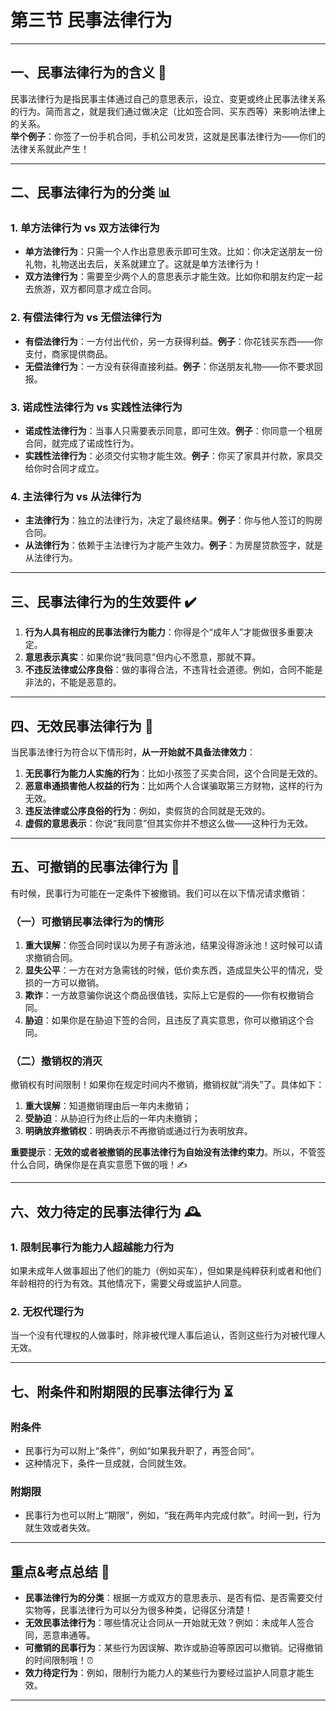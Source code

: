 # 第三节 民事法律行为
---

## 一、**民事法律行为的含义** 💼

民事法律行为是指民事主体通过自己的意思表示，设立、变更或终止民事法律关系的行为。简而言之，就是我们通过做决定（比如签合同、买东西等）来影响法律上的关系。  
**举个例子**：你签了一份手机合同，手机公司发货，这就是民事法律行为——你们的法律关系就此产生！

---

## 二、**民事法律行为的分类** 📊

### 1. **单方法律行为 vs 双方法律行为**

- **单方法律行为**：只需一个人作出意思表示即可生效。比如：你决定送朋友一份礼物，礼物送出去后，关系就建立了。这就是单方法律行为！
- **双方法律行为**：需要至少两个人的意思表示才能生效。比如你和朋友约定一起去旅游，双方都同意才成立合同。

### 2. **有偿法律行为 vs 无偿法律行为**

- **有偿法律行为**：一方付出代价，另一方获得利益。**例子**：你花钱买东西——你支付，商家提供商品。
- **无偿法律行为**：一方没有获得直接利益。**例子**：你送朋友礼物——你不要求回报。

### 3. **诺成性法律行为 vs 实践性法律行为**

- **诺成性法律行为**：当事人只需要表示同意，即可生效。**例子**：你同意一个租房合同，就完成了诺成性行为。
- **实践性法律行为**：必须交付实物才能生效。**例子**：你买了家具并付款，家具交给你时合同才成立。

### 4. **主法律行为 vs 从法律行为**

- **主法律行为**：独立的法律行为，决定了最终结果。**例子**：你与他人签订的购房合同。
- **从法律行为**：依赖于主法律行为才能产生效力。**例子**：为房屋贷款签字，就是从法律行为。

---

## 三、**民事法律行为的生效要件** ✔️

1. **行为人具有相应的民事法律行为能力**：你得是个“成年人”才能做很多重要决定。
2. **意思表示真实**：如果你说“我同意”但内心不愿意，那就不算。
3. **不违反法律或公序良俗**：做的事得合法，不违背社会道德。例如，合同不能是非法的，不能是恶意的。

---

## 四、**无效民事法律行为** 🚫

当民事法律行为符合以下情形时，**从一开始就不具备法律效力**：

1. **无民事行为能力人实施的行为**：比如小孩签了买卖合同，这个合同是无效的。
2. **恶意串通损害他人权益的行为**：比如两个人合谋骗取第三方财物，这样的行为无效。
3. **违反法律或公序良俗的行为**：例如，卖假货的合同就是无效的。
4. **虚假的意思表示**：你说“我同意”但其实你并不想这么做——这种行为无效。

---

## 五、**可撤销的民事法律行为** 🔄

有时候，民事行为可能在一定条件下被撤销。我们可以在以下情况请求撤销：

### （一）**可撤销民事法律行为的情形**

1. **重大误解**：你签合同时误以为房子有游泳池，结果没得游泳池！这时候可以请求撤销合同。
2. **显失公平**：一方在对方急需钱的时候，低价卖东西，造成显失公平的情况，受损的一方可以撤销。
3. **欺诈**：一方故意骗你说这个商品很值钱，实际上它是假的——你有权撤销合同。
4. **胁迫**：如果你是在胁迫下签的合同，且违反了真实意思，你可以撤销这个合同。

### （二）**撤销权的消灭**

撤销权有时间限制！如果你在规定时间内不撤销，撤销权就“消失”了。具体如下：
1. **重大误解**：知道撤销理由后一年内未撤销；
2. **受胁迫**：从胁迫行为终止后的一年内未撤销；
3. **明确放弃撤销权**：明确表示不再撤销或通过行为表明放弃。

**重要提示**：**无效的或者被撤销的民事法律行为自始没有法律约束力**。所以，不管签什么合同，确保你是在真实意愿下做的哦！✍️

---

## 六、**效力待定的民事法律行为** 🕰️

### 1. **限制民事行为能力人超越能力行为**  
如果未成年人做事超出了他们的能力（例如买车），但如果是纯粹获利或者和他们年龄相符的行为有效。其他情况下，需要父母或监护人同意。

### 2. **无权代理行为**  
当一个没有代理权的人做事时，除非被代理人事后追认，否则这些行为对被代理人无效。

---

## 七、**附条件和附期限的民事法律行为** ⏳

### **附条件**  
- 民事行为可以附上“条件”，例如“如果我升职了，再签合同”。
- 这种情况下，条件一旦成就，合同就生效。

### **附期限**  
- 民事行为也可以附上“期限”，例如，“我在两年内完成付款”。时间一到，行为就生效或者失效。

---

## 重点&考点总结 📌

- **民事法律行为的分类**：根据一方或双方的意思表示、是否有偿、是否需要交付实物等，民事法律行为可以分为很多种类，记得区分清楚！
- **无效民事法律行为**：哪些情况让合同从一开始就无效？例如：未成年人签合同，恶意串通等。
- **可撤销的民事行为**：某些行为因误解、欺诈或胁迫等原因可以撤销。记得撤销的时间限制哦！⏰
- **效力待定行为**：例如，限制行为能力人的某些行为要经过监护人同意才能生效。

---
